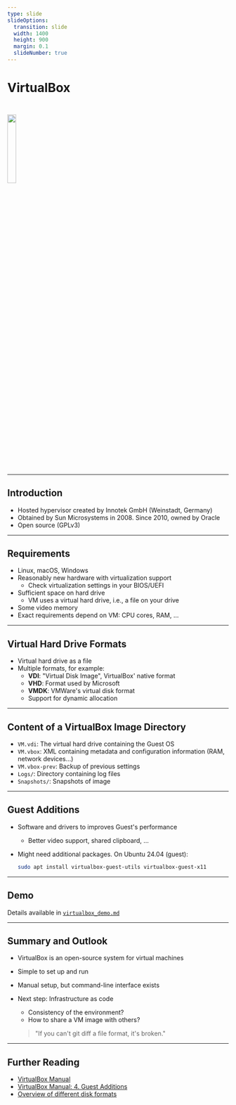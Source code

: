 ```yaml
---
type: slide
slideOptions:
  transition: slide
  width: 1400
  height: 900
  margin: 0.1
  slideNumber: true
---
```


<style>
  .reveal strong {
    font-weight: bold;
    color: orange;
  }
  .reveal p {
    text-align: left;
  }
  .reveal section h1 {
    color: orange;
  }
  .reveal section h2 {
    color: orange;
  }
</style>

# VirtualBox

<img src="https://upload.wikimedia.org/wikipedia/commons/f/ff/VirtualBox_2024_Logo.svg" width=20%; style="margin-left:auto; margin-right:auto; padding-top: 25px; padding-bottom: 25px">

---

## Introduction

- Hosted hypervisor created by Innotek GmbH (Weinstadt, Germany)
- Obtained by Sun Microsystems in 2008. Since 2010, owned by Oracle
- Open source (GPLv3)

---

## Requirements

- Linux, macOS, Windows
- Reasonably new hardware with virtualization support
    - Check virtualization settings in your BIOS/UEFI
- Sufficient space on hard drive
    - VM uses a virtual hard drive, i.e., a file on your drive
- Some video memory
- Exact requirements depend on VM: CPU cores, RAM, ...

---

## Virtual Hard Drive Formats

- Virtual hard drive as a file
- Multiple formats, for example:
    - **VDI**: "Virtual Disk Image", VirtualBox' native format
    - **VHD**: Format used by Microsoft
    - **VMDK**: VMWare's virtual disk format
    - Support for dynamic allocation

---

## Content of a VirtualBox Image Directory

- `VM.vdi`: The virtual hard drive containing the Guest OS
- `VM.vbox`: XML containing metadata and configuration information (RAM, network devices...)
- `VM.vbox-prev`: Backup of previous settings
- `Logs/`: Directory containing log files
- `Snapshots/`: Snapshots of image

---

## Guest Additions

- Software and drivers to improves Guest's performance
    - Better video support, shared clipboard, ...
- Might need additional packages. On Ubuntu 24.04 (guest):

    ```bash
    sudo apt install virtualbox-guest-utils virtualbox-guest-x11
    ```

---

## Demo

Details available in [`virtualbox_demo.md`](https://github.com/Simulation-Software-Engineering/Lecture-Material/blob/main/02_virtualization_and_containers/virtualbox_demo.md)

---

## Summary and Outlook

- VirtualBox is an open-source system for virtual machines
- Simple to set up and run
- Manual setup, but command-line interface exists
- Next step: Infrastructure as code
    - Consistency of the environment?
    - How to share a VM image with others?

    > "If you can't git diff a file format, it's broken."

---

## Further Reading

- [VirtualBox Manual](https://www.virtualbox.org/manual/UserManual.html)
- [VirtualBox Manual: 4. Guest Additions](https://www.virtualbox.org/manual/ch04.html)
- [Overview of different disk formats](https://www.parallels.com/blogs/ras/vdi-vs-vhd-vs-vmdk/)
